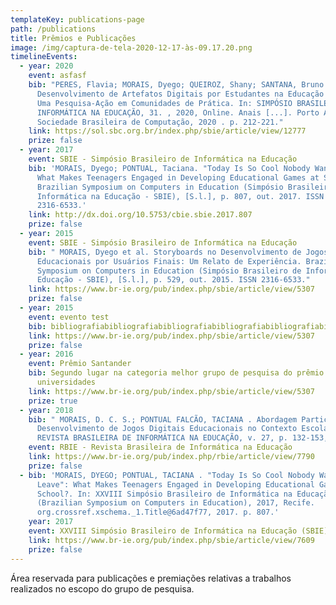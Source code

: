 ```yaml
---
templateKey: publications-page
path: /publications
title: Prêmios e Publicações
image: /img/captura-de-tela-2020-12-17-às-09.17.20.png
timelineEvents:
  - year: 2020
    event: asfasf
    bib: "PERES, Flavia; MORAIS, Dyego; QUEIROZ, Shany; SANTANA, Bruno.
      Desenvolvimento de Artefatos Digitais por Estudantes na Educação do Campo:
      Uma Pesquisa-Ação em Comunidades de Prática. In: SIMPÓSIO BRASILEIRO DE
      INFORMÁTICA NA EDUCAÇÃO, 31. , 2020, Online. Anais [...]. Porto Alegre:
      Sociedade Brasileira de Computação, 2020 . p. 212-221."
    link: https://sol.sbc.org.br/index.php/sbie/article/view/12777
    prize: false
  - year: 2017
    event: SBIE - Simpósio Brasileiro de Informática na Educação
    bib: 'MORAIS, Dyego; PONTUAL, Taciana. "Today Is So Cool Nobody Wants to Leave":
      What Makes Teenagers Engaged in Developing Educational Games at School?.
      Brazilian Symposium on Computers in Education (Simpósio Brasileiro de
      Informática na Educação - SBIE), [S.l.], p. 807, out. 2017. ISSN
      2316-6533.'
    link: http://dx.doi.org/10.5753/cbie.sbie.2017.807
    prize: false
  - year: 2015
    event: SBIE - Simpósio Brasileiro de Informática na Educação
    bib: " MORAIS, Dyego et al. Storyboards no Desenvolvimento de Jogos Digitais
      Educacionais por Usuários Finais: Um Relato de Experiência. Brazilian
      Symposium on Computers in Education (Simpósio Brasileiro de Informática na
      Educação - SBIE), [S.l.], p. 529, out. 2015. ISSN 2316-6533."
    link: https://www.br-ie.org/pub/index.php/sbie/article/view/5307
    prize: false
  - year: 2015
    event: evento test
    bib: bibliografiabibliografiabibliografiabibliografiabibliografiabibliografiabibliografia
    link: https://www.br-ie.org/pub/index.php/sbie/article/view/5307
    prize: false
  - year: 2016
    event: Prêmio Santander
    bib: Segundo lugar na categoria melhor grupo de pesquisa do prêmio santander
      universidades
    link: https://www.br-ie.org/pub/index.php/sbie/article/view/5307
    prize: true
  - year: 2018
    bib: " MORAIS, D. C. S.; PONTUAL FALCÃO, TACIANA . Abordagem Participativa de
      Desenvolvimento de Jogos Digitais Educacionais no Contexto Escolar.
      REVISTA BRASILEIRA DE INFORMÁTICA NA EDUCAÇÃO, v. 27, p. 132-153, 2019."
    event: RBIE - Revista Brasileira de Informática na Educação
    link: https://www.br-ie.org/pub/index.php/rbie/article/view/7790
    prize: false
  - bib: 'MORAIS, DYEGO; PONTUAL, TACIANA . "Today Is So Cool Nobody Wants to
      Leave": What Makes Teenagers Engaged in Developing Educational Games at
      School?. In: XXVIII Simpósio Brasileiro de Informática na Educação SBIE
      (Brazilian Symposium on Computers in Education), 2017, Recife.
      org.crossref.xschema._1.Title@6ad47f77, 2017. p. 807.'
    year: 2017
    event: XXVIII Simpósio Brasileiro de Informática na Educação (SBIE)
    link: https://www.br-ie.org/pub/index.php/sbie/article/view/7609
    prize: false
---
```

Área reservada para publicações e premiações relativas a trabalhos realizados no escopo do grupo de pesquisa.